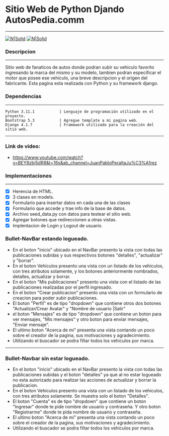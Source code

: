 #  Sitio Web de Python Djando AutosPedia.comm 
---
[![N|Solid](https://www.milinux.es/wp-content/uploads/2019/01/python-256x256.png)](https://nodesource.com/products/nsolid) [![N|Solid](https://cdn.iconscout.com/icon/free/png-256/django-11-1175036.png)](https://nodesource.com/products/nsolid) 

### Descripcion
---
Sitio web de fanaticos de autos donde podran subir su vehiculo favorito ingresando la marca del mismo y su modelo, tambien podran especificar el motor que posee ese vehiculo, una breve descripcion y el origen del fabricante. Esta pagina esta realizada con Python y su framework django.

### Dependencias
---

    Python 3.11.1           | Lenguaje de programación utilizado en el proyecto.
    Bootstrap 5.3           | Agregue template a mi pagina web.
    Django 4.1.7            | Framework utilizado para la creación del sitio web.  
---

### Link de video:
- https://www.youtube.com/watch?v=BEY8zbj5dR8&t=16s&ab_channel=JuanPabloPeraltaJu%C3%A1rez

### Implementaciones
---
- [x] Herencia de HTML.
- [x] 3 clases en models.
- [x] Formulario para insertar datos en cada una de las clases
- [x] Formulario que accede y trae info de la base de datos.
- [x] Archivo seed_data.py con datos para testear el sitio web.
- [x] Agregar botones que redireccionen a otras vistas.
- [x] Implentacion de Login y Logout de usuario.

### Bullet-NavBar estando logueado.
- En el boton "inicio" ubicado en el NavBar presento la vista con todas las publicaciones subidas y sus respectivos botones "detalles", "actualizar" y "borrar".
- En el boton Vehículos presento una vista con un listado de los vehiculos, con tres atributos solamente, y los botones anteriormente nombrados, detalles, actualizar y borrar.
- En el boton "Mis publicaciones" presento una vista con el listado de las publicaciones realizadas por el perfil ingresado.
- En el boton "Crear publicacion" presento una vista con un formulario de creacion para poder subir publicaciones.
- El boton "Perfil" es de tipo "dropdown" que contiene otros dos botones "Actualizar/Crear Avatar" y "Nombre de usuario |Salir"
- el boton "Mensajes" es de tipo "dropdown" que contiene un boton para ver mensajes, "Mis mensajes" y otro boton para enviar mensajes, "Enviar mensaje".
- El ultimo boton "Acerca de mi" presenta una vista contando un poco sobre el creador de la pagina, sus motivaciones y agradecimiento.
- Utilizando el buscador se podra filtar todos los vehiculos por marca.

---
### Bullet-Navbar sin estar logueado.
- En el boton "inicio" ubicado en el NavBar presento la vista con todas las publicaciones subidas y el boton "detalles" ya que al no estar logueado no esta autorizado para realizar las acciones de actualizar y borrar la publicacion.
- En el boton Vehículos presento una vista con un listado de los vehiculos, con tres atributos solamente. Se muestra solo el boton "Detalles".
- El boton "Cuenta" es de tipo "dropdown" que contiene un boton "Ingresar" donde te pide nombre de usuario y contraseña. Y otro boton "Registrarme" donde te pida nombre de usuario y contraseña.
- El ultimo boton "Acerca de mi" presenta una vista contando un poco sobre el creador de la pagina, sus motivaciones y agradecimiento.
-  Utilizando el buscador se podra filtar todos los vehiculos por marca.
